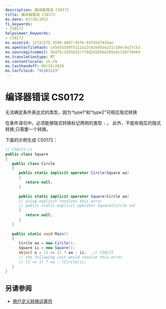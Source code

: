 ```yaml
---
description: 编译器错误 CS0172
title: 编译器错误 CS0172
ms.date: 07/20/2015
f1_keywords:
- CS0172
helpviewer_keywords:
- CS0172
ms.assetid: 1272c575-3580-4897-95fb-83f45d7435ae
ms.openlocfilehash: ce56553d9f5112a22c02e95ae231c18ec9a2fcb3
ms.sourcegitcommit: 5b475c1855b32cf78d2d1bbb4295e4c236f39464
ms.translationtype: MT
ms.contentlocale: zh-CN
ms.lasthandoff: 09/24/2020
ms.locfileid: "91163123"
---
```

# <a name="compiler-error-cs0172"></a>编译器错误 CS0172

无法确定条件表达式的类型，因为“type1”和“type2”可相互隐式转换  
  
在条件语句中，必须能够隐式转换标记两侧的类型 `:` 。 此外，不能有相互的隐式转换;只需要一个转换。
  
下面的示例生成 CS0172：
  
```csharp  
// CS0172.cs  
public class Square  
{  
   public class Circle  
   {  
      public static implicit operator Circle(Square aa)  
      {  
         return null;  
      }  
  
      public static implicit operator Square(Circle aa)  
      // using explicit resolves this error  
      // public static explicit operator Square(Circle aa)  
      {  
         return null;  
      }  
   }  
  
   public static void Main()  
   {  
      Circle aa = new Circle();  
      Square ii = new Square();  
      object o = (1 == 1) ? aa : ii;   // CS0172  
      // the following cast would resolve this error  
      // (1 == 1) ? aa : (Circle)ii;  
   }  
}  
```

## <a name="see-also"></a>另请参阅

- [用户定义转换运算符](../language-reference/operators/user-defined-conversion-operators.md)
